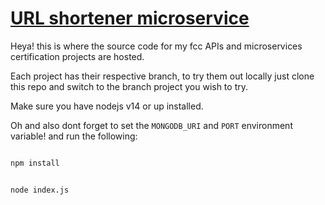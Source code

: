 # [URL shortener microservice](https://www.freecodecamp.org/learn/apis-and-microservices/apis-and-microservices-projects/url-shortener-microservice)

Heya! this is where the source code for my fcc APIs and microservices certification projects are hosted.

Each project has their respective branch, to try them out locally just clone this repo and switch to the branch project you wish to try.

Make sure you have nodejs v14 or up installed.

Oh and also dont forget to set the `MONGODB_URI` and `PORT` environment variable! and run the following:

```bash 

npm install

```

```bash 

node index.js

```
